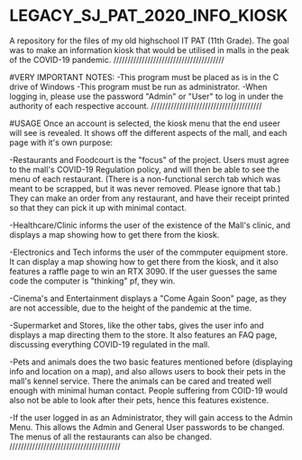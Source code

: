 # LEGACY_SJ_PAT_2020_INFO_KIOSK
A repository for the files of my old highschool IT PAT (11th Grade). The goal was to make an information kiosk that would be utilised in malls in the peak of the COVID-19 pandemic.
///////////////////////////////////////

#VERY IMPORTANT NOTES:
-This program must be placed as is in the C drive of Windows
-This program must be run as administrator.
-When logging in, please use the password "Admin" or "User" to log in under
the authority of each respective account.
///////////////////////////////////////

#USAGE
Once an account is selected, the kiosk menu that the end useer will see is revealed. It
shows off the different aspects of the mall, and each page with it's own purpose:

-Restaurants and Foodcourt is the "focus" of the project. Users must agree to the mall's
COVID-19 Regulation policy, and will then be able to see the menu of each restaurant. (There
is a non-functional serch tab which was meant to be scrapped, but it was never removed. Please ignore that tab.) They can make an order from any restaurant, and have their receipt printed so that they can pick it up with minimal contact.

-Healthcare/Clinic informs the user of the existence of the Mall's clinic, and displays a map showing how to get there from the kiosk.

-Electronics and Tech informs the user of the commputer equipment store. It can display a map showing how to get there from the kiosk, and it also features a raffle page to win an RTX 3090. If the user guesses the same code the computer is "thinking" pf, they win.

-Cinema's and Entertainment displays a "Come Again Soon" page, as they are not accessible, due to the height of the pandemic at the time.

-Supermarket and Stores, like the other tabs, gives the user info and displays a map directing them to the store. It also features an FAQ page, discussing everything COVID-19 regulated in the mall.

-Pets and animals does the two basic features mentioned before (displaying info and location on a map), and also allows users to book their pets in the mall's kennel service. There the animals can be cared and treated well enough with minimal human contact. People suffering from COID-19 would also not be able to look after their pets, hence this features existence.

-If the user logged in as an Administrator, they will gain access to the Admin Menu. This allows the Admin and General User passwords to be changed. The menus of all the restaurants can also be changed.
///////////////////////////////////////
